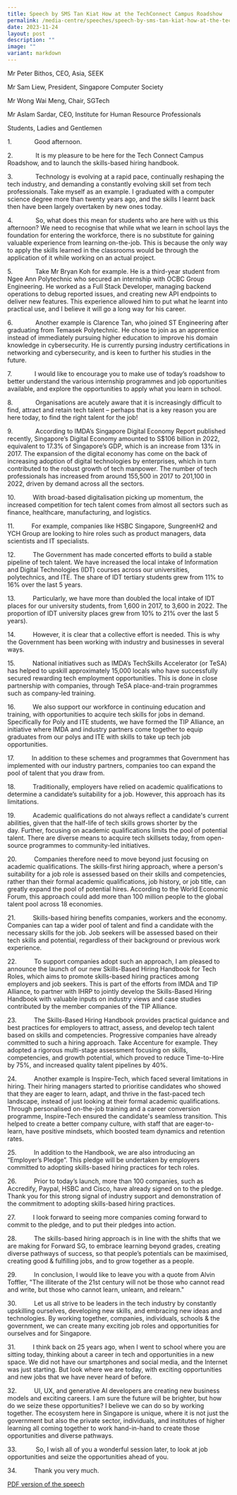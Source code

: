 ```yaml
---
title: Speech by SMS Tan Kiat How at the TechConnect Campus Roadshow
permalink: /media-centre/speeches/speech-by-sms-tan-kiat-how-at-the-techconnect-campus-roadshow/
date: 2023-11-24
layout: post
description: ""
image: ""
variant: markdown
---
```

Mr Peter Bithos, CEO, Asia, SEEK

Mr Sam Liew, President, Singapore Computer Society

Mr Wong Wai Meng, Chair, SGTech

Mr Aslam Sardar, CEO, Institute for Human Resource Professionals

Students, Ladies and Gentlemen

1.             Good afternoon.

2.             It is my pleasure to be here for the Tech Connect Campus Roadshow, and to launch the skills-based hiring handbook.

3.             Technology is evolving at a rapid pace, continually reshaping the tech industry, and demanding a constantly evolving skill set from tech professionals. Take myself as an example. I graduated with a computer science degree more than twenty years ago, and the skills I learnt back then have been largely overtaken by new ones today.   

4.             So, what does this mean for students who are here with us this afternoon? We need to recognise that while what we learn in school lays the foundation for entering the workforce, there is no substitute for gaining valuable experience from learning on-the-job. This is because the only way to apply the skills learned in the classrooms would be through the application of it while working on an actual project.

5.             Take Mr Bryan Koh for example. He is a third-year student from Ngee Ann Polytechnic who secured an internship with OCBC Group Engineering. He worked as a Full Stack Developer, managing backend operations to debug reported issues, and creating new API endpoints to deliver new features. This experience allowed him to put what he learnt into practical use, and I believe it will go a long way for his career.

6.             Another example is Clarence Tan, who joined ST Engineering after graduating from Temasek Polytechnic. He chose to join as an apprentice instead of immediately pursuing higher education to improve his domain knowledge in cybersecurity. He is currently pursing industry certifications in networking and cybersecurity, and is keen to further his studies in the future.

7.             I would like to encourage you to make use of today’s roadshow to better understand the various internship programmes and job opportunities available, and explore the opportunities to apply what you learn in school.

8.             Organisations are acutely aware that it is increasingly difficult to find, attract and retain tech talent – perhaps that is a key reason you are here today, to find the right talent for the job!

9.             According to IMDA’s Singapore Digital Economy Report published recently, Singapore’s Digital Economy amounted to S$106 billion in 2022, equivalent to 17.3% of Singapore’s GDP, which is an increase from 13% in 2017. The expansion of the digital economy has come on the back of increasing adoption of digital technologies by enterprises, which in turn contributed to the robust growth of tech manpower. The number of tech professionals has increased from around 155,500 in 2017 to 201,100 in 2022, driven by demand across all the sectors.

10.          With broad-based digitalisation picking up momentum, the increased competition for tech talent comes from almost all sectors such as finance, healthcare, manufacturing, and logistics.

11.          For example, companies like HSBC Singapore, SungreenH2 and YCH Group are looking to hire roles such as product managers, data scientists and IT specialists. 

12.          The Government has made concerted efforts to build a stable pipeline of tech talent. We have increased the local intake of Information and Digital Technologies (IDT) courses across our universities, polytechnics, and ITE. The share of IDT tertiary students grew from 11% to 16% over the last 5 years.

13.          Particularly, we have more than doubled the local intake of IDT places for our university students, from 1,600 in 2017, to 3,600 in 2022. The proportion of IDT university places grew from 10% to 21% over the last 5 years).

14.          However, it is clear that a collective effort is needed. This is why the Government has been working with industry and businesses in several ways.

15.          National initiatives such as IMDA’s TechSkills Accelerator (or TeSA) has helped to upskill approximately 15,000 locals who have successfully secured rewarding tech employment opportunities. This is done in close partnership with companies, through TeSA place-and-train programmes such as company-led training.

16.          We also support our workforce in continuing education and training, with opportunities to acquire tech skills for jobs in demand. Specifically for Poly and ITE students, we have formed the TIP Alliance, an initiative where IMDA and industry partners come together to equip graduates from our polys and ITE with skills to take up tech job opportunities.

17.          In addition to these schemes and programmes that Government has implemented with our industry partners, companies too can expand the pool of talent that you draw from. 

18.          Traditionally, employers have relied on academic qualifications to determine a candidate’s suitability for a job. However, this approach has its limitations.

19.          Academic qualifications do not always reflect a candidate's current abilities, given that the half-life of tech skills grows shorter by the day. Further, focusing on academic qualifications limits the pool of potential talent. There are diverse means to acquire tech skillsets today, from open-source programmes to community-led initiatives.

20.          Companies therefore need to move beyond just focusing on academic qualifications. The skills-first hiring approach, where a person's suitability for a job role is assessed based on their skills and competencies, rather than their formal academic qualifications, job history, or job title, can greatly expand the pool of potential hires. According to the World Economic Forum, this approach could add more than 100 million people to the global talent pool across 18 economies.

21.          Skills-based hiring benefits companies, workers and the economy. Companies can tap a wider pool of talent and find a candidate with the necessary skills for the job. Job seekers will be assessed based on their tech skills and potential, regardless of their background or previous work experience.

22.          To support companies adopt such an approach, I am pleased to announce the launch of our new Skills-Based Hiring Handbook for Tech Roles, which aims to promote skills-based hiring practices among employers and job seekers. This is part of the efforts from IMDA and TIP Alliance, to partner with IHRP to jointly develop the Skills-Based Hiring Handbook with valuable inputs on industry views and case studies contributed by the member companies of the TIP Alliance.

23.          The Skills-Based Hiring Handbook provides practical guidance and best practices for employers to attract, assess, and develop tech talent based on skills and competencies. Progressive companies have already committed to such a hiring approach. Take Accenture for example. They adopted a rigorous multi-stage assessment focusing on skills, competencies, and growth potential, which proved to reduce Time-to-Hire by 75%, and increased quality talent pipelines by 40%. 

24.          Another example is Inspire-Tech, which faced several limitations in hiring. Their hiring managers started to prioritise candidates who showed that they are eager to learn, adapt, and thrive in the fast-paced tech landscape, instead of just looking at their formal academic qualifications. Through personalised on-the-job training and a career conversion programme, Inspire-Tech ensured the candidate's seamless transition. This helped to create a better company culture, with staff that are eager-to-learn, have positive mindsets, which boosted team dynamics and retention rates.

25.          In addition to the Handbook, we are also introducing an “Employer’s Pledge”. This pledge will be undertaken by employers committed to adopting skills-based hiring practices for tech roles.

26.          Prior to today’s launch, more than 100 companies, such as Accredify, Paypal, HSBC and Cisco, have already signed on to the pledge. Thank you for this strong signal of industry support and demonstration of the commitment to adopting skills-based hiring practices.

27.          I look forward to seeing more companies coming forward to commit to the pledge, and to put their pledges into action.

28.          The skills-based hiring approach is in line with the shifts that we are making for Forward SG, to embrace learning beyond grades, creating diverse pathways of success, so that people’s potentials can be maximised, creating good & fulfilling jobs, and to grow together as a people. 

29.          In conclusion, I would like to leave you with a quote from Alvin Toffler, "The illiterate of the 21st century will not be those who cannot read and write, but those who cannot learn, unlearn, and relearn."

30.          Let us all strive to be leaders in the tech industry by constantly upskilling ourselves, developing new skills, and embracing new ideas and technologies. By working together, companies, individuals, schools & the government, we can create many exciting job roles and opportunities for ourselves and for Singapore.

31.          I think back on 25 years ago, when I went to school where you are sitting today, thinking about a career in tech and opportunities in a new space. We did not have our smartphones and social media, and the Internet was just starting. But look where we are today, with exciting opportunities and new jobs that we have never heard of before.

32.          UI, UX, and generative AI developers are creating new business models and exciting careers. I am sure the future will be brighter, but how do we seize these opportunities? I believe we can do so by working together. The ecosystem here in Singapore is unique, where it is not just the government but also the private sector, individuals, and institutes of higher learning all coming together to work hand-in-hand to create those opportunities and diverse pathways.

33.           So, I wish all of you a wonderful session later, to look at job opportunities and seize the opportunities ahead of you.

34.          Thank you very much.

[PDF version of the speech](/files/Speeches%202023/Transcript_of_Speech_by_SMS_Tan_Kiat_How_at_TechConnect_Campus_Roadshow___Launch_of_the_Skills_Based_Hiring_Handbook_and_Employers__Pledge__24_Nov_.pdf)